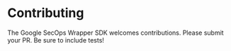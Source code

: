 # Contributing

The Google SecOps Wrapper SDK welcomes contributions. Please submit your PR. 
Be sure to include tests!
